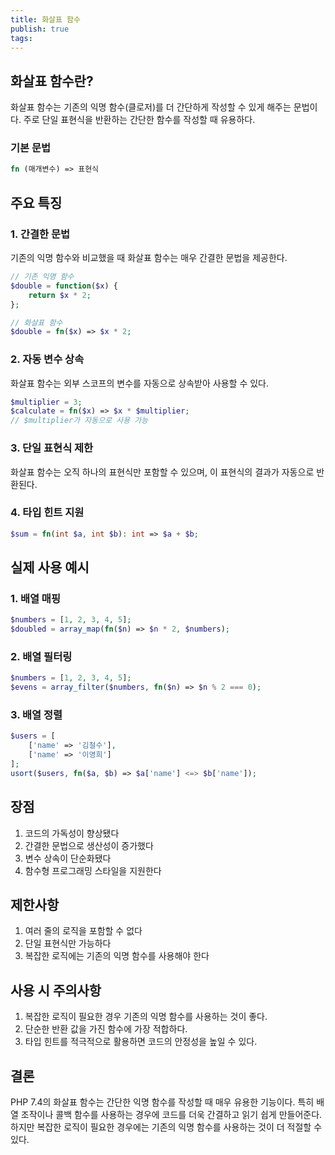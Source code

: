 ```yaml
---
title: 화살표 함수
publish: true
tags:
---
```

## 화살표 함수란?

화살표 함수는 기존의 익명 함수(클로저)를 더 간단하게 작성할 수 있게 해주는 문법이다. 주로 단일 표현식을 반환하는 간단한 함수를 작성할 때 유용하다.

### 기본 문법
```php
fn (매개변수) => 표현식
```

## 주요 특징

### 1. 간결한 문법
기존의 익명 함수와 비교했을 때 화살표 함수는 매우 간결한 문법을 제공한다.

```php
// 기존 익명 함수
$double = function($x) {
    return $x * 2;
};

// 화살표 함수
$double = fn($x) => $x * 2;
```

### 2. 자동 변수 상속
화살표 함수는 외부 스코프의 변수를 자동으로 상속받아 사용할 수 있다.

```php
$multiplier = 3;
$calculate = fn($x) => $x * $multiplier;
// $multiplier가 자동으로 사용 가능
```

### 3. 단일 표현식 제한
화살표 함수는 오직 하나의 표현식만 포함할 수 있으며, 이 표현식의 결과가 자동으로 반환된다.

### 4. 타입 힌트 지원
```php
$sum = fn(int $a, int $b): int => $a + $b;
```

## 실제 사용 예시

### 1. 배열 매핑
```php
$numbers = [1, 2, 3, 4, 5];
$doubled = array_map(fn($n) => $n * 2, $numbers);
```

### 2. 배열 필터링
```php
$numbers = [1, 2, 3, 4, 5];
$evens = array_filter($numbers, fn($n) => $n % 2 === 0);
```

### 3. 배열 정렬
```php
$users = [
    ['name' => '김철수'],
    ['name' => '이영희']
];
usort($users, fn($a, $b) => $a['name'] <=> $b['name']);
```

## 장점

1. 코드의 가독성이 향상됐다
2. 간결한 문법으로 생산성이 증가했다
3. 변수 상속이 단순화됐다
4. 함수형 프로그래밍 스타일을 지원한다

## 제한사항

1. 여러 줄의 로직을 포함할 수 없다
2. 단일 표현식만 가능하다
3. 복잡한 로직에는 기존의 익명 함수를 사용해야 한다

## 사용 시 주의사항

1. 복잡한 로직이 필요한 경우 기존의 익명 함수를 사용하는 것이 좋다.
2. 단순한 반환 값을 가진 함수에 가장 적합하다.
3. 타입 힌트를 적극적으로 활용하면 코드의 안정성을 높일 수 있다.

## 결론

PHP 7.4의 화살표 함수는 간단한 익명 함수를 작성할 때 매우 유용한 기능이다. 특히 배열 조작이나 콜백 함수를 사용하는 경우에 코드를 더욱 간결하고 읽기 쉽게 만들어준다. 하지만 복잡한 로직이 필요한 경우에는 기존의 익명 함수를 사용하는 것이 더 적절할 수 있다.